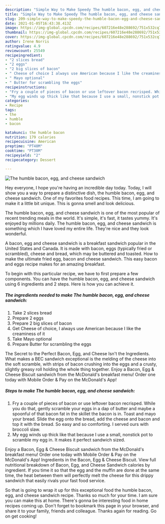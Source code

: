 ```yaml
---
description: "Simple Way to Make Speedy The humble bacon, egg, and cheese sandwich"
title: "Simple Way to Make Speedy The humble bacon, egg, and cheese sandwich"
slug: 209-simple-way-to-make-speedy-the-humble-bacon-egg-and-cheese-sandwich
date: 2021-01-05T16:43:38.413Z
image: https://img-global.cpcdn.com/recipes/607216e48e288692/751x532cq70/the-humble-bacon-egg-and-cheese-sandwich-recipe-main-photo.jpg
thumbnail: https://img-global.cpcdn.com/recipes/607216e48e288692/751x532cq70/the-humble-bacon-egg-and-cheese-sandwich-recipe-main-photo.jpg
cover: https://img-global.cpcdn.com/recipes/607216e48e288692/751x532cq70/the-humble-bacon-egg-and-cheese-sandwich-recipe-main-photo.jpg
author: Irene Norris
ratingvalue: 4.9
reviewcount: 25549
recipeingredient:
- "2 slices bread"
- "2 eggs"
- "2 big slices of bacon"
- " Cheese of choice I always use American because I like the creaminess of it"
- " Mayo optional"
- " Butter for scrambling the eggs"
recipeinstructions:
- "Fry a couple of pieces of bacon or use leftover bacon recrisped. While you do that, gently scramble your eggs in a dap of butter and maybe a spoonful of that bacon fat in the skillet the bacon is in. Toast and mayo your bread. Slide the egg onto the bread, add the cheese and bacon and top it with the bread. So easy and so comforting. I served ours with broccoli slaw."
- "My egg winds up thick like that because I use a small, nonstick pot to scramble my egg in. It makes it perfect sandwich sized."
categories:
- Recipe
tags:
- the
- humble
- bacon

katakunci: the humble bacon 
nutrition: 179 calories
recipecuisine: American
preptime: "PT40M"
cooktime: "PT30M"
recipeyield: "2"
recipecategory: Dessert

---
```



![The humble bacon, egg, and cheese sandwich](https://img-global.cpcdn.com/recipes/607216e48e288692/751x532cq70/the-humble-bacon-egg-and-cheese-sandwich-recipe-main-photo.jpg)

Hey everyone, I hope you're having an incredible day today. Today, I will show you a way to prepare a distinctive dish, the humble bacon, egg, and cheese sandwich. One of my favorites food recipes. This time, I am going to make it a little bit unique. This is gonna smell and look delicious.

The humble bacon, egg, and cheese sandwich is one of the most popular of recent trending meals in the world. It's simple, it's fast, it tastes yummy. It's enjoyed by millions daily. The humble bacon, egg, and cheese sandwich is something which I have loved my entire life. They're nice and they look wonderful.

A bacon, egg and cheese sandwich is a breakfast sandwich popular in the United States and Canada. It is made with bacon, eggs (typically fried or scrambled), cheese and bread, which may be buttered and toasted. How to make the ultimate fried egg, bacon and cheese sandwich. This easy bacon and eggs recipe makes for an amazing breakfast.


To begin with this particular recipe, we have to first prepare a few components. You can have the humble bacon, egg, and cheese sandwich using 6 ingredients and 2 steps. Here is how you can achieve it.

<!--inarticleads1-->

##### The ingredients needed to make The humble bacon, egg, and cheese sandwich:

1. Take 2 slices bread
1. Prepare 2 eggs
1. Prepare 2 big slices of bacon
1. Get  Cheese of choice, I always use American because I like the creaminess of it
1. Take  Mayo optional
1. Prepare  Butter for scrambling the eggs


The Secret to the Perfect Bacon, Egg, and Cheese Isn&#39;t the Ingredients. What makes a BEC sandwich exceptional is the melding of the cheese into the soft scramble, with strips of bacon crushing into the eggs and a crusty, slightly greasy roll holding the whole thing together. Enjoy a Bacon, Egg &amp; Cheese Biscuit sandwich from the McDonald&#39;s breakfast menu! Order one today with Mobile Order &amp; Pay on the McDonald&#39;s App! 

<!--inarticleads2-->

##### Steps to make The humble bacon, egg, and cheese sandwich:

1. Fry a couple of pieces of bacon or use leftover bacon recrisped. While you do that, gently scramble your eggs in a dap of butter and maybe a spoonful of that bacon fat in the skillet the bacon is in. Toast and mayo your bread. Slide the egg onto the bread, add the cheese and bacon and top it with the bread. So easy and so comforting. I served ours with broccoli slaw.
1. My egg winds up thick like that because I use a small, nonstick pot to scramble my egg in. It makes it perfect sandwich sized.


Enjoy a Bacon, Egg &amp; Cheese Biscuit sandwich from the McDonald&#39;s breakfast menu! Order one today with Mobile Order &amp; Pay on the McDonald&#39;s App! Ingredients in the Bacon, Egg &amp; Cheese Biscuit. View full nutritional breakdown of Bacon, Egg, and Cheese Sandwich calories by ingredient. If you time it so that the egg and the muffin are done at the same time, the heat between them will perfectly melt the cheese for this drippy sandwich that easily rivals your fast food service. 

So that is going to wrap it up for this exceptional food the humble bacon, egg, and cheese sandwich recipe. Thanks so much for your time. I am sure you can make this at home. There's gonna be interesting food in home recipes coming up. Don't forget to bookmark this page in your browser, and share it to your family, friends and colleague. Thanks again for reading. Go on get cooking!
